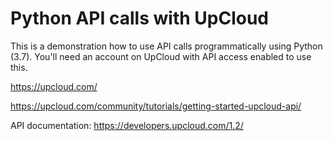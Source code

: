 # Python API calls with UpCloud

This is a demonstration how to use API calls programmatically using Python (3.7).
You'll need an account on UpCloud with API access enabled to use this.

https://upcloud.com/

https://upcloud.com/community/tutorials/getting-started-upcloud-api/

API documentation:
https://developers.upcloud.com/1.2/

